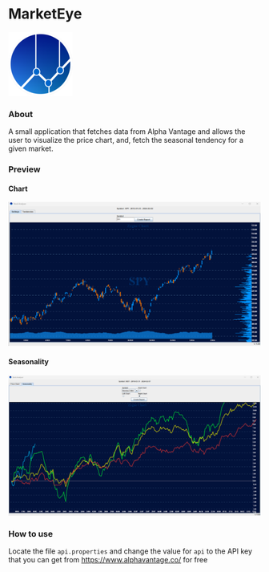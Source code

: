 # MarketEye

![logo](images/icon.png)
### About
A small application that fetches data from Alpha Vantage and allows the user to visualize the price chart, and, fetch the seasonal tendency for a given market.

### Preview
#### Chart
![Chart](images/preview_1.png)

#### Seasonality
![Seasonality](images/preview_2.png)


### How to use
Locate the file ```api.properties``` and change the value for `api` to the API key that you can get from https://www.alphavantage.co/ for free